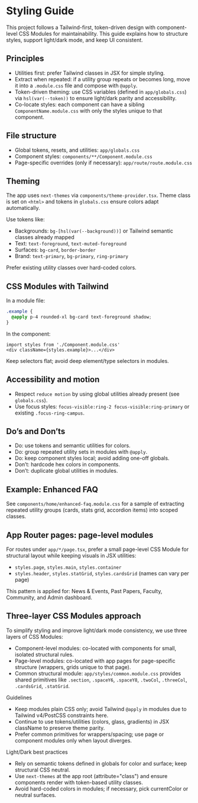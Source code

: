 # Styling Guide

This project follows a Tailwind-first, token-driven design with component-level CSS Modules for maintainability. This guide explains how to structure styles, support light/dark mode, and keep UI consistent.

## Principles

- Utilities first: prefer Tailwind classes in JSX for simple styling.
- Extract when repeated: if a utility group repeats or becomes long, move it into a `.module.css` file and compose with `@apply`.
- Token-driven theming: use CSS variables (defined in `app/globals.css`) via `hsl(var(--token))` to ensure light/dark parity and accessibility.
- Co-locate styles: each component can have a sibling `ComponentName.module.css` with only the styles unique to that component.

## File structure

- Global tokens, resets, and utilities: `app/globals.css`
- Component styles: `components/**/Component.module.css`
- Page-specific overrides (only if necessary): `app/route/route.module.css`

## Theming

The app uses `next-themes` via `components/theme-provider.tsx`. Theme class is set on `<html>` and tokens in `globals.css` ensure colors adapt automatically.

Use tokens like:

- Backgrounds: `bg-[hsl(var(--background))]` or Tailwind semantic classes already mapped
- Text: `text-foreground`, `text-muted-foreground`
- Surfaces: `bg-card`, `border-border`
- Brand: `text-primary`, `bg-primary`, `ring-primary`

Prefer existing utility classes over hard-coded colors.

## CSS Modules with Tailwind

In a module file:

```css
.example {
  @apply p-4 rounded-xl bg-card text-foreground shadow;
}
```

In the component:

```tsx
import styles from './Component.module.css'
<div className={styles.example}>...</div>
```

Keep selectors flat; avoid deep element/type selectors in modules.

## Accessibility and motion

- Respect `reduce motion` by using global utilities already present (see `globals.css`).
- Use focus styles: `focus-visible:ring-2 focus-visible:ring-primary` or existing `.focus-ring-campus`.

## Do’s and Don’ts

- Do: use tokens and semantic utilities for colors.
- Do: group repeated utility sets in modules with `@apply`.
- Do: keep component styles local; avoid adding one-off globals.
- Don’t: hardcode hex colors in components.
- Don’t: duplicate global utilities in modules.

## Example: Enhanced FAQ

See `components/home/enhanced-faq.module.css` for a sample of extracting repeated utility groups (cards, stats grid, accordion items) into scoped classes.

## App Router pages: page-level modules

For routes under `app/*/page.tsx`, prefer a small page-level CSS Module for structural layout while keeping visuals in JSX utilities:

  - `styles.page`, `styles.main`, `styles.container`
  - `styles.header`, `styles.statGrid`, `styles.cardsGrid` (names can vary per page)

This pattern is applied for: News & Events, Past Papers, Faculty, Community, and Admin dashboard.

## Three-layer CSS Modules approach

To simplify styling and improve light/dark mode consistency, we use three layers of CSS Modules:

- Component-level modules: co-located with components for small, isolated structural rules.
- Page-level modules: co-located with app pages for page-specific structure (wrappers, grids unique to that page).
- Common structural module: `app/styles/common.module.css` provides shared primitives like `.section`, `.spaceY6`, `.spaceY8`, `.twoCol`, `.threeCol`, `.cardsGrid`, `.statGrid`.

Guidelines
- Keep modules plain CSS only; avoid Tailwind `@apply` in modules due to Tailwind v4/PostCSS constraints here.
- Continue to use tokens/utilities (colors, glass, gradients) in JSX className to preserve theme parity.
- Prefer common primitives for wrappers/spacing; use page or component modules only when layout diverges.

Light/Dark best practices
- Rely on semantic tokens defined in globals for color and surface; keep structural CSS neutral.
- Use `next-themes` at the app root (attribute="class") and ensure components render with token-based utility classes.
- Avoid hard-coded colors in modules; if necessary, pick currentColor or neutral surfaces.
